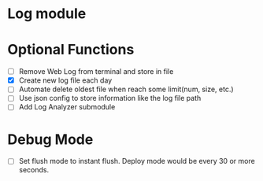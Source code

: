 # Log module

# Optional Functions
- [ ] Remove Web Log from terminal and store in file
- [x] Create new log file each day
- [ ] Automate delete oldest file when reach some limit(num, size, etc.)
- [ ] Use json config to store information like the log file path
- [ ] Add Log Analyzer submodule

# Debug Mode
- [ ] Set flush mode to instant flush. Deploy mode would be every 30 or more seconds.
